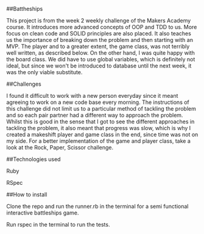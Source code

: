 ##Battheships

This project is from the week 2 weekly challenge of the Makers Academy course.
It introduces more advanced concepts of OOP and TDD to us. More focus on clean
code and SOLID principles are also placed. It also teaches us the importance of
breaking down the problem and then starting with an MVP. The player and to a
greater extent, the game class, was not terribly well written, as described
below. On the other hand, I was quite happy with the board class. We did have to
use global variables, which is definitely not ideal, but since we won't be
introduced to database until the next week, it was the only viable substitute.

##Challenges

I found it difficult to work with a new person everyday since it meant agreeing
to work on a new code base every morning. The instructions of this challenge did
not limit us to a particular method of tackling the problem and so each pair
partner had a different way to approach the problem. Whilst this is good in the
sense that I got to see the different approaches in tackling the problem, it
also meant that progress was slow, which is why I created a makeshift player and
game class in the end, since time was not on my side. For a better
implementation of the game and player class, take a look at the Rock, Paper,
Scissor challenge.

##Technologies used

Ruby

RSpec


##How to install

Clone the repo and run the runner.rb in the terminal for a semi functional
interactive battleships game.

Run rspec in the terminal to run the tests.

